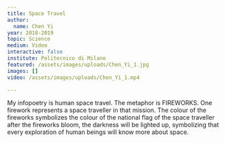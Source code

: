 ```yaml
---
title: Space Travel
author:
  name: Chen Yi
year: 2018-2019
topic: Science
medium: Video
interactive: false
institute: Politecnico di Milano
featured: /assets/images/uploads/Chen_Yi_1.jpg
images: []
video: /assets/images/uploads/Chen_Yi_1.mp4

---
```

My infopoetry is human space travel. The metaphor is FIREWORKS. One firework represents a space traveller in that mission. The colour of the fireworks symbolizes the colour of the national flag of the space traveller after the fireworks bloom, the darkness will be lighted up, symbolizing that every exploration of human beings will know more about space. 
